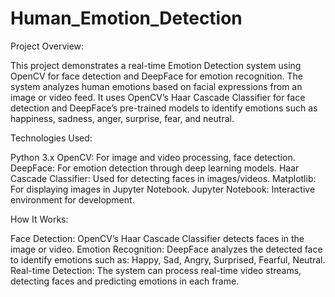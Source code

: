 # Human_Emotion_Detection
Project Overview:

This project demonstrates a real-time Emotion Detection system using OpenCV for face detection and DeepFace for emotion recognition. The system analyzes human emotions based on facial expressions from an image or video feed. It uses OpenCV’s Haar Cascade Classifier for face detection and DeepFace’s pre-trained models to identify emotions such as happiness, sadness, anger, surprise, fear, and neutral.

Technologies Used:

Python 3.x
OpenCV: For image and video processing, face detection.
DeepFace: For emotion detection through deep learning models.
Haar Cascade Classifier: Used for detecting faces in images/videos.
Matplotlib: For displaying images in Jupyter Notebook.
Jupyter Notebook: Interactive environment for development.

How It Works:

Face Detection: OpenCV’s Haar Cascade Classifier detects faces in the image or video.
Emotion Recognition: DeepFace analyzes the detected face to identify emotions such as:
Happy, Sad, Angry, Surprised, Fearful, Neutral.
Real-time Detection: The system can process real-time video streams, detecting faces and predicting emotions in each frame.
